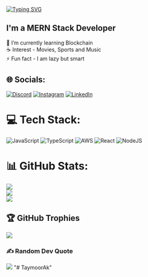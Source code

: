 <a href="https://git.io/typing-svg"><img src="https://readme-typing-svg.demolab.com?font=Operator+Mono&weight=600&size=50&pause=1000&color=FAFAFA&center=true&vCenter=true&width=940&lines=Hello+there%2C+I+am+Taymoor+Akbar!" alt="Typing SVG" /></a>
<!-- <img src="./assets/borderseperator.gif"> -->
## I'm a MERN Stack Developer 
🔭 I’m currently learning Blockchain<br>☕ Interest - Movies, Sports and Music<br>⚡ Fun fact - I am lazy but smart

## 🌐 Socials:
[![Discord](https://img.shields.io/badge/Discord-%237289DA.svg?logo=discord&logoColor=white)](https://discordapp.com/users/1023957441894957188) [![Instagram](https://img.shields.io/badge/Instagram-%23E4405F.svg?logo=Instagram&logoColor=white)](https://instagram.com/taymoorakbar) [![LinkedIn](https://img.shields.io/badge/LinkedIn-%230077B5.svg?logo=linkedin&logoColor=white)](https://www.linkedin.com/in/taymoor-akbar-04918710b/)


# 💻 Tech Stack:
![JavaScript](https://img.shields.io/badge/javascript-%23323330.svg?style=for-the-badge&logo=javascript&logoColor=%23F7DF1E) ![TypeScript](https://img.shields.io/badge/typescript-%23007ACC.svg?style=for-the-badge&logo=typescript&logoColor=white) ![AWS](https://img.shields.io/badge/AWS-%23FF9900.svg?style=for-the-badge&logo=amazon-aws&logoColor=white) ![React](https://img.shields.io/badge/react-%2523DD0031.svg?style=for-the-badge&logo=react&logoColor=white) ![NodeJS](https://img.shields.io/badge/node.js-6DA55F?style=for-the-badge&logo=node.js&logoColor=white)

# 📊 GitHub Stats:
![](https://github-readme-stats.vercel.app/api?username=taymoorak&theme=radical&hide_border=true&include_all_commits=true&count_private=true)<br/>
![](https://github-readme-streak-stats.herokuapp.com/?user=taymoorak&theme=radical&hide_border=true)<br/>
![](https://github-readme-stats.vercel.app/api/top-langs/?username=taymoorak&theme=radical&hide_border=true&include_all_commits=true&count_private=true&layout=compact)

## 🏆 GitHub Trophies
![](https://github-profile-trophy.vercel.app/?username=taymoorak&theme=discord&no-frame=false&no-bg=true&margin-w=4)

### ✍️ Random Dev Quote
![](https://quotes-github-readme.vercel.app/api?type=horizontal&theme=radical)
"# TaymoorAk" 
